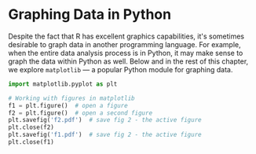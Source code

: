 # Graphing Data in Python

Despite the fact that R has excellent graphics capabilities, it's sometimes
desirable to graph data in another programming language. For example, when
the entire data analysis process is in Python, it may make sense to graph
the data within Python as well. Below and in the rest of this chapter, we
explore `matplotlib` — a popular Python module for graphing data.

```python
import matplotlib.pyplot as plt

# Working with figures in matplotlib
f1 = plt.figure()  # open a figure
f2 = plt.figure()  # open a second figure
plt.savefig('f2.pdf')  # save fig 2 - the active figure
plt.close(f2)
plt.savefig('f1.pdf')  # save fig 2 - the active figure
plt.close(f1)
```
